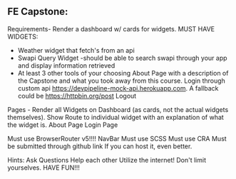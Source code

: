 ## FE Capstone:

Requirements-
Render a dashboard w/ cards for widgets.
MUST HAVE WIDGETS:

- Weather widget that fetch's from an api
- Swapi Query Widget -should be able to search swapi through your app and display information retrieved
- At least 3 other tools of your choosing
  About Page with a description of the Capstone and what you took away from this course.
  Login through custom api https://devpipeline-mock-api.herokuapp.com. A fallback could be https://httpbin.org/post
  Logout

Pages -
Render all Widgets on Dashboard (as cards, not the actual widgets themselves).
Show Route to individual widget with an explanation of what the widget is.
About Page
Login Page

Must use BrowserRouter v5!!!!
NavBar
Must use SCSS
Must use CRA
Must be submitted through github link
If you can host it, even better.

Hints:
Ask Questions
Help each other
Utilize the internet!
Don't limit yourselves.
HAVE FUN!!!
